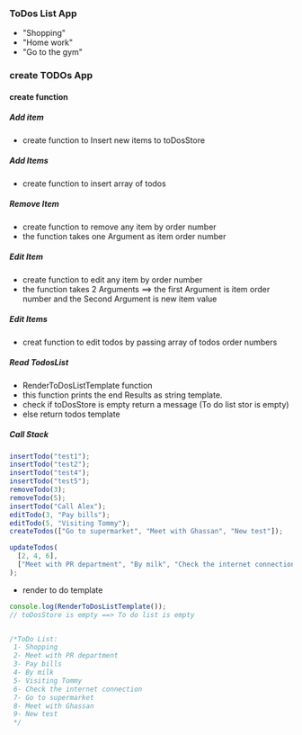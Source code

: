 ### ToDos List App

* "Shopping"
* "Home work"
* "Go to the gym"

### create TODOs App

#### create function
##### Add item
* create function to Insert new items to toDosStore

##### Add Items
* create function to insert array of todos

##### Remove Item
* create function to remove any item by order number
* the function takes one Argument as item order number

##### Edit Item
* create function to edit any item by order number
* the function takes 2 Arguments ==> the first Argument is item order number and the Second Argument is new item value

##### Edit Items
* creat function to edit todos by passing array of todos order numbers 

##### Read TodosList
* RenderToDosListTemplate function
* this function prints the end Results as string template.
* check if toDosStore is empty return a message (To do list stor is empty)
* else return todos template


##### Call Stack
```js
insertTodo("test1");
insertTodo("test2");
insertTodo("test4");
insertTodo("test5");
removeTodo(3);
removeTodo(5);
insertTodo("Call Alex");
editTodo(3, "Pay bills");
editTodo(5, "Visiting Tommy");
createTodos(["Go to supermarket", "Meet with Ghassan", "New test"]);

updateTodos(
  [2, 4, 6],
  ["Meet with PR department", "By milk", "Check the internet connection"]
);
```

* render to do template
```js
console.log(RenderToDosListTemplate());
// toDosStore is empty ==> To do list is empty


/*ToDo List: 
 1- Shopping 
 2- Meet with PR department 
 3- Pay bills 
 4- By milk 
 5- Visiting Tommy 
 6- Check the internet connection 
 7- Go to supermarket 
 8- Meet with Ghassan 
 9- New test
 */ 
```

